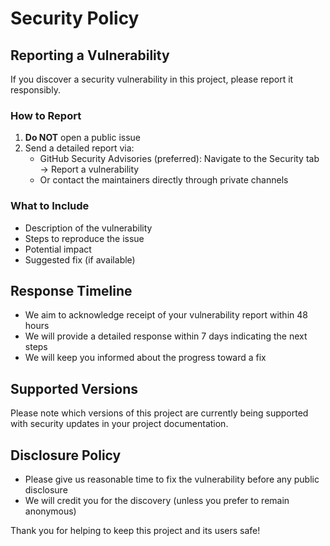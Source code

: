 # Security Policy

## Reporting a Vulnerability

If you discover a security vulnerability in this project, please report it responsibly.

### How to Report

1. **Do NOT** open a public issue
2. Send a detailed report via:
   - GitHub Security Advisories (preferred): Navigate to the Security tab → Report a vulnerability
   - Or contact the maintainers directly through private channels

### What to Include

- Description of the vulnerability
- Steps to reproduce the issue
- Potential impact
- Suggested fix (if available)

## Response Timeline

- We aim to acknowledge receipt of your vulnerability report within 48 hours
- We will provide a detailed response within 7 days indicating the next steps
- We will keep you informed about the progress toward a fix

## Supported Versions

Please note which versions of this project are currently being supported with security updates in your project documentation.

## Disclosure Policy

- Please give us reasonable time to fix the vulnerability before any public disclosure
- We will credit you for the discovery (unless you prefer to remain anonymous)

Thank you for helping to keep this project and its users safe!
